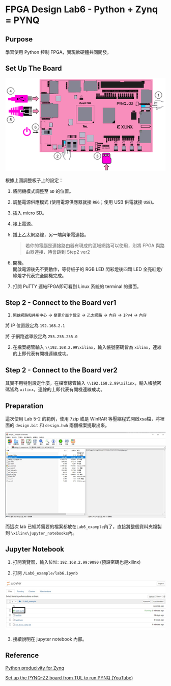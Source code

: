 FPGA Design Lab6 - Python + Zynq = PYNQ
===

## Purpose

學習使用 Python 控制 FPGA，實現軟硬體共同開發。

## Set Up The Board

![Set up](images/pynqz2_setup.png)

根據上圖調整板子上的設定：

1. 將開機模式調整至 `SD` 的位置。

2. 調整電源供應模式 (使用電源供應器就接 `REG`；使用 USB 供電就接 `USB`)。

3. 插入 micro SD。

4. 接上電源。

5. 插上乙太網路線，另一端與筆電連接。  
    > 若你的電腦是連接路由器有現成的區域網路可以使用，則將 FPGA 與路由器連接，待會跳到 Step2 ver2

6. 開機。  
    開啟電源後先不要動作，等待板子的 RGB LED 閃彩燈後四顆 LED 全亮紅燈/綠燈才代表完全開機完成。

7. 打開 PuTTY 連結FPGA即可看到 Linux 系統的 terminal 的畫面。

## Step 2 - Connect to the Board ver1

1. `開啟網路和共用中心` -> `變更介面卡設定` -> `乙太網路` -> `內容` -> `IPv4` -> `內容`

  將 IP 位置設定為 `192.168.2.1`

  將 子網路遮罩設定為 `255.255.255.0`

2. 在檔案總管輸入 `\\192.168.2.99\xilinx`，輸入帳號密碼皆為 `xilinx`，連線的上即代表有開機連線成功。

## Step 2 - Connect to the Board ver2

其實不用特別設定什麼，在檔案總管輸入 `\\192.168.2.99\xilinx`，輸入帳號密碼皆為 `xilinx`，連線的上即代表有開機連線成功。

## Preparation

這次使用 Lab 5-2 的範例，使用 7zip 或是 WinRAR 等壓縮程式開啟xsa檔，將裡面的 `design.bit` 和 `design.hwh` 兩個檔案提取出來。

![RAR](images/rar.jpg)

而這次 lab 已經將需要的檔案都放在`Lab6_example`內了，直接將整個資料夾複製到 `\xilinx\jupyter_notebooks`內。

## Jupyter Notebook

1. 打開瀏覽器，輸入位址: `192.168.2.99:9090` (預設密碼也是xilinx)

2. 打開 `/Lab6_example/lab6.ipynb`

![ipynb](images/ipynb.jpg)

3. 接續說明在 jupyter notebook 內部。

## Reference

[Python producivity for Zynq](https://pynq.readthedocs.io/en/v2.7.0/index.html#)

[Set up the PYNQ-Z2 board from TUL to run PYNQ (YouTube)](https://www.youtube.com/watch?v=RiFbRf6gaK4)
